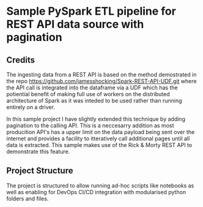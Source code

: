 # Sample PySpark ETL pipeline for REST API data source with pagination

## Credits
The ingesting data from a REST API is based on the method demostrated in the repo https://github.com/jamesshocking/Spark-REST-API-UDF.git where the API call is integrated into the dataframe via a UDF which has the potiential benefit of making full use of workers on the distributed architecture of Spark as it was inteded to be used rather than running entirely on a driver.

In this sample project I have slightly extended this technique by adding pagination to the calling API. This is a neccesarry addition as most producition API's has a upper limit on the data payload being sent over the internet and provides a facility to itteratively call additional pages until all data is extracted. This sample makes use of the Rick & Morty REST API to demonstrate this feature.

## Project Structure
The project is structured to allow running ad-hoc scripts like notebooks as well as enabling for DevOps CI/CD integration with modularised python folders and files. 
